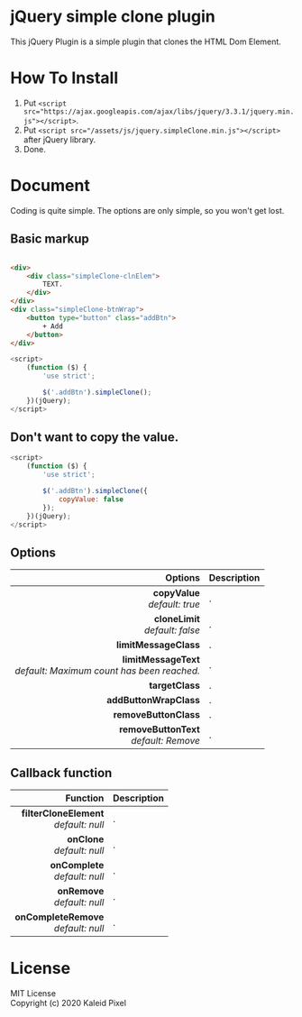 # jQuery simple clone plugin

This jQuery Plugin is a simple plugin that clones the HTML Dom Element.

# How To Install

1. Put `<script src="https://ajax.googleapis.com/ajax/libs/jquery/3.3.1/jquery.min.js"></script>`.
2. Put `<script src="/assets/js/jquery.simpleClone.min.js"></script>` after jQuery library.
3. Done.

# Document

Coding is quite simple. The options are only simple, so you won't get lost.

## Basic markup

```html

<div>
    <div class="simpleClone-clnElem">
        TEXT.
    </div>
</div>
<div class="simpleClone-btnWrap">
    <button type="button" class="addBtn">
        + Add
    </button>
</div>
```

```js
<script>
    (function ($) {
        'use strict';

        $('.addBtn').simpleClone();
    })(jQuery);
</script>
```

## Don't want to copy the value.

```js
<script>
    (function ($) {
        'use strict';

        $('.addBtn').simpleClone({
            copyValue: false
        });
    })(jQuery);
</script>
```

## Options

|                                                            Options | Description |
|-------------------------------------------------------------------:|:------------|
|                                   **copyValue**<br>_default: true_ | .           |
|                                 **cloneLimit**<br>_default: false_ | .           |
|                                              **limitMessageClass** | .           |
| **limitMessageText**<br>_default: Maximum count has been reached._ | .           |
|                                                    **targetClass** | .           |
|                                             **addButtonWrapClass** | .           |
|                                              **removeButtonClass** | .           |
|                          **removeButtonText**<br>_default: Remove_ | .           |

## Callback function

|                                   Function | Description |
|-------------------------------------------:|:------------|
|  **filterCloneElement**<br>_default: null_ | .           |
|             **onClone**<br>_default: null_ | .           |
|          **onComplete**<br>_default: null_ | .           |
|            **onRemove**<br>_default: null_ | .           |
|    **onCompleteRemove**<br>_default: null_ | .           |

# License
MIT License  
Copyright (c) 2020 Kaleid Pixel

